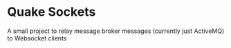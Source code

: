 # Quake Sockets
 A small project to relay message broker messages (currently just ActiveMQ) to Websocket clients